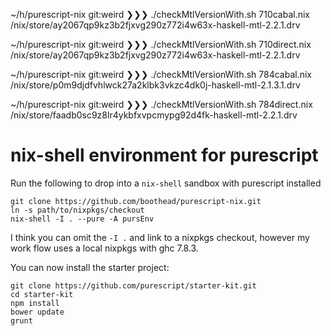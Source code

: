 ~/h/purescript-nix git:weird ❯❯❯ ./checkMtlVersionWith.sh 710cabal.nix                                               /nix/store/ay2067qp9kz3b2fjxvg290z772i4w63x-haskell-mtl-2.2.1.drv

~/h/purescript-nix git:weird ❯❯❯ ./checkMtlVersionWith.sh 710direct.nix                                              /nix/store/ay2067qp9kz3b2fjxvg290z772i4w63x-haskell-mtl-2.2.1.drv

~/h/purescript-nix git:weird ❯❯❯ ./checkMtlVersionWith.sh 784cabal.nix                                               /nix/store/p0m9djdfvhlwck27a2klbk3vkzc4dk0j-haskell-mtl-2.1.3.1.drv

~/h/purescript-nix git:weird ❯❯❯ ./checkMtlVersionWith.sh 784direct.nix                                              /nix/store/faadb0sc9z8lr4ykbfxvpcmypg92d4fk-haskell-mtl-2.2.1.drv



# nix-shell environment for purescript #

Run the following to drop into a `nix-shell` sandbox with purescript installed

    git clone https://github.com/boothead/purescript-nix.git
    ln -s path/to/nixpkgs/checkout
    nix-shell -I . --pure -A pursEnv

I think you can omit the `-I .` and link to a nixpkgs checkout,
however my work flow uses a local nixpkgs with ghc 7.8.3.

You can now install the starter project:

    git clone https://github.com/purescript/starter-kit.git
    cd starter-kit
    npm install
    bower update
    grunt

